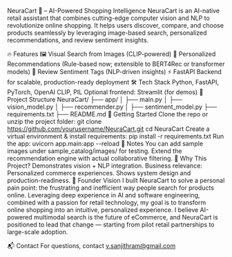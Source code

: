 NeuraCart 🛒 – AI-Powered Shopping Intelligence
NeuraCart is an AI-native retail assistant that combines cutting-edge computer vision and NLP to revolutionize online shopping. It helps users discover, compare, and choose products seamlessly by leveraging image-based search, personalized recommendations, and review sentiment insights.

🔥 Features
🖼️ Visual Search from Images (CLIP-powered)
🎯 Personalized Recommendations (Rule-based now; extensible to BERT4Rec or transformer models)
💬 Review Sentiment Tags (NLP-driven insights)
⚡ FastAPI Backend for scalable, production-ready deployment
🛠️ Tech Stack
Python, FastAPI, PyTorch, OpenAI CLIP, PIL
Optional frontend: Streamlit (for demos)
📂 Project Structure
NeuraCart/
├── app/
│   ├── main.py
│   ├── vision_model.py
│   ├── recommender.py
│   ├── sentiment_model.py
├── requirements.txt
├── README.md
🚀 Getting Started
Clone the repo or unzip the project folder:
git clone https://github.com/yourusername/NeuraCart.git
cd NeuraCart
Create a virtual environment & install requirements:
pip install -r requirements.txt
Run the app:
uvicorn app.main:app --reload
📌 Notes
You can add sample images under sample_catalog/images/ for testing.
Extend the recommendation engine with actual collaborative filtering.
🎯 Why This Project?
Demonstrates vision + NLP integration.
Business relevance: Personalized commerce experiences.
Shows system design and production-readiness.
👤 Founder Vision
I built NeuraCart to solve a personal pain point: the frustrating and inefficient way people search for products online. Leveraging deep experience in AI and software engineering, combined with a passion for retail technology, my goal is to transform online shopping into an intuitive, personalized experience. I believe AI-powered multimodal search is the future of eCommerce, and NeuraCart is positioned to lead that change — starting from pilot retail partnerships to large-scale adoption.

📬 Contact
For questions, contact v.sanjithram@gmail.com
